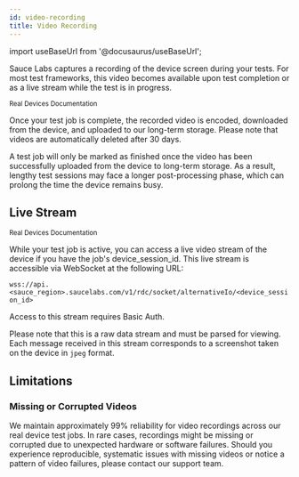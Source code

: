 ```yaml
---
id: video-recording
title: Video Recording
---
```


import useBaseUrl from '@docusaurus/useBaseUrl';

Sauce Labs captures a recording of the device screen during your tests. For most test frameworks, this video becomes available upon test completion or as a live stream while the test is in progress.

<p><small><span className="sauceGreen">Real Devices Documentation</span></small></p>

Once your test job is complete, the recorded video is encoded, downloaded from the device, and uploaded to our long-term storage. Please note that videos are automatically deleted after 30 days.

A test job will only be marked as finished once the video has been successfully uploaded from the device to long-term storage. As a result, lengthy test sessions may face a longer post-processing phase, which can prolong the time the device remains busy.

## Live Stream

<p><small><span className="sauceGreen">Real Devices Documentation</span></small></p>

While your test job is active, you can access a live video stream of the device if you have the job's device_session_id. This live stream is accessible via WebSocket at the following URL:

`wss://api.<sauce_region>.saucelabs.com/v1/rdc/socket/alternativeIo/<device_session_id>`

Access to this stream requires Basic Auth.

Please note that this is a raw data stream and must be parsed for viewing. Each message received in this stream corresponds to a screenshot taken on the device in `jpeg` format.


## Limitations

### Missing or Corrupted Videos

We maintain approximately 99% reliability for video recordings across our real device test jobs. In rare cases, recordings might be missing or corrupted due to unexpected hardware or software failures. Should you experience reproducible, systematic issues with missing videos or notice a pattern of video failures, please contact our support team.
